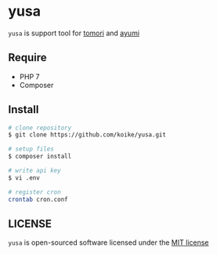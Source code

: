 # yusa
```yusa``` is support tool for [tomori](https://github.com/koike/tomori) and [ayumi](https://github.com/koike/ayumi)

## Require
- PHP 7
- Composer

## Install
```sh
# clone repository
$ git clone https://github.com/koike/yusa.git

# setup files
$ composer install

# write api key
$ vi .env

# register cron
crontab cron.conf
```

## LICENSE
```yusa``` is open-sourced software licensed under the [MIT license](LICENSE)